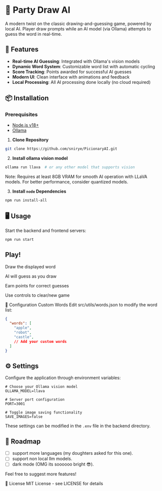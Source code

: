 # 🎨 Party Draw AI

A modern twist on the classic drawing-and-guessing game, powered by local AI. Player draw prompts while an AI model (via Ollama) attempts to guess the word in real-time.

## 🚀 Features

- **Real-time AI Guessing**: Integrated with Ollama's vision models
- **Dynamic Word System**: Customizable word list with automatic cycling
- **Score Tracking**: Points awarded for successful AI guesses
- **Modern UI**: Clean interface with animations and feedback
- **Local Processing**: All AI processing done locally (no cloud required)

## 📦 Installation

### Prerequisites
- [Node.js v18+](https://nodejs.org/en)
- [Ollama](https://ollama.com/)

1. **Clone Repository**

```bash
git clone https://github.com/snirye/PicionaryAI.git
```

2. **Install ollama vision model**
```bash
ollama run llava  # or any other model that supports vision
```
Note: Requires at least 8GB VRAM for smooth AI operation with LLaVA models. For better performance, consider quantized models.

3. **Install `node` Dependencies**

```bash
npm run install-all
```

## 🖥️ Usage
Start the backend and frontend servers:
```bash
npm run start
```

## Play!

Draw the displayed word

AI will guess as you draw

Earn points for correct guesses

Use controls to clear/new game

🔧 Configuration
Custom Words
Edit src/utils/words.json to modify the word list:

```json
{
  "words": [
    "apple",
    "robot",
    "castle",
    // Add your custom words
  ]
}
```

## ⚙️ Settings

Configure the application through environment variables:

```properties
# Choose your Ollama vision model
OLLAMA_MODEL=llava

# Server port configuration
PORT=3001

# Toggle image saving functionality
SAVE_IMAGES=false
```

These settings can be modified in the `.env` file in the backend directory.

## 📝 Roadmap
- [ ] support more languages (my doughters asked for this one).
- [ ] support non local llm models.
- [ ] dark mode (OMG its soooooo bright :sunglasses:).

Feel free to suggest more features!

📄 License
MIT License - see LICENSE for details

